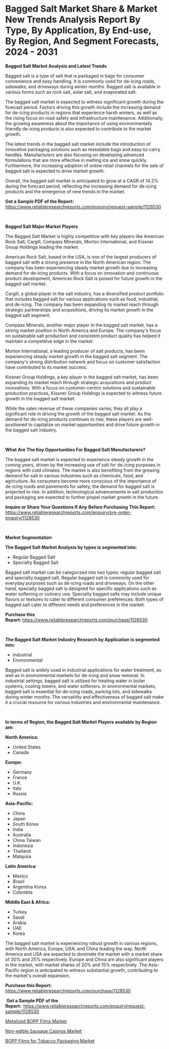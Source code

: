 <p><h1>Bagged Salt Market Share & Market New Trends Analysis Report By Type, By Application, By End-use, By Region, And Segment Forecasts, 2024 - 2031</h1></p><p><strong>Bagged Salt Market Analysis and Latest Trends</strong></p>
<p><p>Bagged salt is a type of salt that is packaged in bags for consumer convenience and easy handling. It is commonly used for de-icing roads, sidewalks, and driveways during winter months. Bagged salt is available in various forms such as rock salt, solar salt, and evaporated salt.</p><p>The bagged salt market is expected to witness significant growth during the forecast period. Factors driving this growth include the increasing demand for de-icing products in regions that experience harsh winters, as well as the rising focus on road safety and infrastructure maintenance. Additionally, the growing awareness about the importance of using environmentally friendly de-icing products is also expected to contribute to the market growth.</p><p>The latest trends in the bagged salt market include the introduction of innovative packaging solutions such as resealable bags and easy-to-carry handles. Manufacturers are also focusing on developing advanced formulations that are more effective in melting ice and snow quickly. Furthermore, the increasing adoption of online retail channels for the sale of bagged salt is expected to drive market growth.</p><p>Overall, the bagged salt market is anticipated to grow at a CAGR of 14.2% during the forecast period, reflecting the increasing demand for de-icing products and the emergence of new trends in the market.</p></p>
<p><strong>Get a Sample PDF of the Report:&nbsp;</strong> <a href="https://www.reliableresearchreports.com/enquiry/request-sample/1128530">https://www.reliableresearchreports.com/enquiry/request-sample/1128530</a></p>
<p>&nbsp;</p>
<p><strong>Bagged Salt Major Market Players</strong></p>
<p><p>The Bagged Salt Market is highly competitive with key players like American Rock Salt, Cargill, Compass Minerals, Morton International, and Kissner Group Holdings leading the market. </p><p>American Rock Salt, based in the USA, is one of the largest producers of bagged salt with a strong presence in the North American region. The company has been experiencing steady market growth due to increasing demand for de-icing products. With a focus on innovation and continuous product development, American Rock Salt is poised for future growth in the bagged salt market.</p><p>Cargill, a global player in the salt industry, has a diversified product portfolio that includes bagged salt for various applications such as food, industrial, and de-icing. The company has been expanding its market reach through strategic partnerships and acquisitions, driving its market growth in the bagged salt segment.</p><p>Compass Minerals, another major player in the bagged salt market, has a strong market position in North America and Europe. The company's focus on sustainable salt production and consistent product quality has helped it maintain a competitive edge in the market.</p><p>Morton International, a leading producer of salt products, has been experiencing steady market growth in the bagged salt segment. The company's strong distribution network and focus on customer satisfaction have contributed to its market success.</p><p>Kissner Group Holdings, a key player in the bagged salt market, has been expanding its market reach through strategic acquisitions and product innovations. With a focus on customer-centric solutions and sustainable production practices, Kissner Group Holdings is expected to witness future growth in the bagged salt market.</p><p>While the sales revenue of these companies varies, they all play a significant role in driving the growth of the bagged salt market. As the demand for de-icing products continues to rise, these players are well-positioned to capitalize on market opportunities and drive future growth in the bagged salt industry.</p></p>
<p>&nbsp;</p>
<p><strong>What Are The Key Opportunities For Bagged Salt Manufacturers?</strong></p>
<p><p>The bagged salt market is expected to experience steady growth in the coming years, driven by the increasing use of salt for de-icing purposes in regions with cold climates. The market is also benefiting from the growing demand for salt in various industries such as chemicals, food, and agriculture. As consumers become more conscious of the importance of de-icing roads and pavements for safety, the demand for bagged salt is projected to rise. In addition, technological advancements in salt production and packaging are expected to further propel market growth in the future.</p></p>
<p><strong>Inquire or Share Your Questions If Any Before Purchasing This Report:</strong> <a href="https://www.reliableresearchreports.com/enquiry/pre-order-enquiry/1128530">https://www.reliableresearchreports.com/enquiry/pre-order-enquiry/1128530</a></p>
<p>&nbsp;</p>
<p><strong>Market Segmentation</strong></p>
<p><strong>The Bagged Salt Market Analysis by types is segmented into:</strong></p>
<p><ul><li>Regular Bagged Salt</li><li>Specialty Bagged Salt</li></ul></p>
<p><p>Bagged salt market can be categorized into two types: regular bagged salt and specialty bagged salt. Regular bagged salt is commonly used for everyday purposes such as de-icing roads and driveways. On the other hand, specialty bagged salt is designed for specific applications such as water softening or culinary use. Specialty bagged salts may include unique flavors or textures to cater to different consumer preferences. Both types of bagged salt cater to different needs and preferences in the market.</p></p>
<p><strong>Purchase this Report:&nbsp;</strong><a href="https://www.reliableresearchreports.com/purchase/1128530">https://www.reliableresearchreports.com/purchase/1128530</a></p>
<p>&nbsp;</p>
<p><strong>The Bagged Salt Market Industry Research by Application is segmented into:</strong></p>
<p><ul><li>Industrial</li><li>Environmental</li></ul></p>
<p><p>Bagged salt is widely used in industrial applications for water treatment, as well as in environmental markets for de-icing and snow removal. In industrial settings, bagged salt is utilized for treating water in boiler systems, cooling towers, and water softeners. In environmental markets, bagged salt is essential for de-icing roads, parking lots, and sidewalks during winter months. The versatility and effectiveness of bagged salt make it a crucial resource for various industries and environmental maintenance.</p></p>
<p>&nbsp;</p>
<p><strong>In terms of Region, the Bagged Salt Market Players available by Region are:</strong></p>
<p>
    <p> <strong> North America: </strong>
        <ul>
            <li>United States</li>
            <li>Canada</li>
        </ul>
        </p> 
    <p> <strong> Europe: </strong>
        <ul>
            <li>Germany</li>
            <li>France</li>
            <li>U.K.</li>
            <li>Italy</li>
            <li>Russia</li>
        </ul>
        </p> 
    <p> <strong> Asia-Pacific: </strong>
        <ul>
            <li>China</li>
            <li>Japan</li>
            <li>South Korea</li>
            <li>India</li>
            <li>Australia</li>
            <li>China Taiwan</li>
            <li>Indonesia</li>
            <li>Thailand</li>
            <li>Malaysia</li>
        </ul>
        </p> 
    <p> <strong> Latin America: </strong>
        <ul>
            <li>Mexico</li>
            <li>Brazil</li>
            <li>Argentina Korea</li>
            <li>Colombia</li>
        </ul>
        </p> 
    <p> <strong> Middle East & Africa: </strong>
        <ul>
            <li>Turkey</li>
            <li>Saudi</li>
            <li>Arabia</li>
            <li>UAE</li>
            <li>Korea</li>
        </ul>
    </p>
    </p>
<p><p>The bagged salt market is experiencing robust growth in various regions, with North America, Europe, USA, and China leading the way. North America and USA are expected to dominate the market with a market share of 30% and 25% respectively. Europe and China are also significant players in the market, with market shares of 20% and 15% respectively. The Asia-Pacific region is anticipated to witness substantial growth, contributing to the market's overall expansion.</p></p>
<p><strong>Purchase this Report: </strong><a href="https://www.reliableresearchreports.com/purchase/1128530">https://www.reliableresearchreports.com/purchase/1128530</a></p>
<p>&nbsp;<strong>Get a Sample PDF of the Report:&nbsp;&nbsp;</strong><a href="https://www.reliableresearchreports.com/enquiry/request-sample/1128530">https://www.reliableresearchreports.com/enquiry/request-sample/1128530</a></p>
<p><strong></strong></p>
<p><p><a href="https://view.publitas.com/reportprime-1/decoding-the-metalized-bopp-films-market-a-deep-dive-into-the-latest-market-trends-market-segmentation-and-competitive-analysis/">Metalized BOPP Films Market</a></p><p><a href="https://view.publitas.com/reportprime-1/non-edible-sausage-casings-market-research-report-the-key-to-successful-business-strategy-forecasted-for-period-from-2023-2030/">Non-edible Sausage Casings Market</a></p><p><a href="https://view.publitas.com/reportprime-1/bopp-films-for-tobacco-packaging-market-a-comprehensive-report-of-its-market-share-growth-trends-2023-2030/">BOPP Films for Tobacco Packaging Market</a></p></p>
